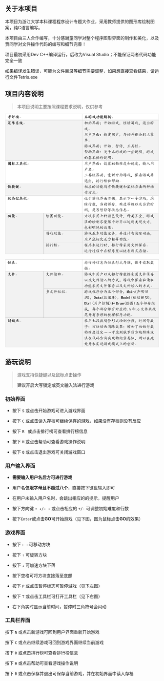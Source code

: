 ## 关于本项目

本项目为浙江大学本科课程程序设计专题大作业，采用教师提供的图形库绘制图案，纯C语言编写。

本项目由三人合作编写，十分感谢童同学对整个程序图形界面的制作和美化，以及贾同学对文件操作代码的编写和细节完善！

项目最初采用Dev C++编译运行，后改为Visual Studio；不能保证两者代码功能完全一致

如果编译发生错误，可能为文件目录等细节需要调整，如果想直接查看结果，请运行文件Tetris.exe

## 项目内容说明

> 本项目说明主要按照课程要求说明，仅供参考

![说明1](./Pictures/说明1.png)

![说明2](./Pictures/说明2.png)

## 游玩说明

> 游戏支持快捷键以及鼠标点击操作
>
> **建议开启大写锁定或英文输入法进行游戏**

### 初始界面

* 按下 `S` 或点击开始游戏可进入游戏界面

* 按下 `C` 或点击读入存档可继续保存的游戏，如果没有存档则没有反应

* 按下 `R ` 或点击排行榜可查看排行榜信息

* 按下 `H` 或点击帮助可查看游戏操作说明

* 按下 `Q` 或点击退出游戏可关闭游戏窗口

### 用户输入界面

* **需要输入用户名后方可进行游戏**

* 用户名**仅限字母且不超过八个**，直接按下键盘输入即可

* 在用户未输入用户名时，会跳出相应的的提示，提醒用户

* 按下方向键 `↑ ↓/← →` 或点击相应的 `+/-` 可调整初始难度和行数

* 按下`Enter`或点击**GO**可开始游戏（见下图，图为鼠标点击**GO**的效果）

### 游戏界面

* 按下 `←` `→` 可移动方块

* 按下 `↑` 可旋转方块

* 按下 `↓` 可加速方块下落

* 按下空格可将方块直接落至底部

* 按下 `P` 或点击暂停标志可暂停游戏（见下左图）

* 按下 `T` 或点击工具栏可打开工具栏（见下右图）

* 右下角实时显示当前时间，暂停时三角符号会闪动

### 工具栏界面

按下 `N` 或点击新游戏可回到用户界面重新开始游戏

按下 `C` 或点击继续游戏可回到游戏界面继续当前游戏

按下 `R` 或点击排行榜可查看排行榜信息

按下 `H` 或点击帮助可查看游戏操作说明

按下 `B` 或点击保存并退出可保存当前游戏，并在初始界面中读入存档
